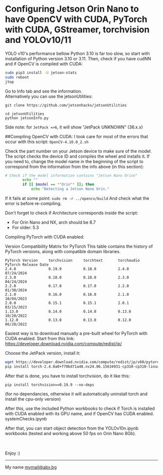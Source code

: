 # Configuring Jetson Orin Nano to have OpenCV with CUDA, PyTorch with CUDA, GStreamer, torchvision and YOLOv10/11
YOLO v10's performance bellow Python 3.10 is far too slow, so start with installation of Python version 3.10 or 3.11.
Then, check if you have cudNN and if OpenCV is compiled with CUDA:

```sh
sudo pip3 install -U jetson-stats
sudo reboot
jtop 
```

Go to Info tab and see the information.\
Alternatively you can use the jetsonUtilities:

    git clone https://github.com/jetsonhacks/jetsonUtilities

    cd jetsonUtilities
    python jetsonInfo.py

Side note: for `JetPack =>6`, it will show "JetPack UNKNOWN" (36.x.x)


##Compiling OpenCV with CUDA:
I took care for most of the errors that occur with this script:
`OpenCV-4.10.0_2.sh`

Check the part number on your Jetson device to make sure of the model. 
The script checks the device ID and compiles the wheel and installs it.
If you need to, change the model name in the beginning of the script to correspond from the information from the info above (in this section):

```sh
# Check if the model information contains "Jetson Nano Orion"
        echo ""
        if [[ $model == *"Orin"* ]]; then
            echo "Detecting a Jetson Nano Orin."
```

If it fails at some point: `sudo rm -r ../opencv/build`
And check what the error is before re-compiling.

Don't forget to check if Architecture corresponds inside the script:
- For Orin Nano and NX, arch should be 8.7
- For older: 5.3

Compiling PyTorch with CUDA enabled:

Version Compatibility Matrix for PyTorch
This table contains the history of PyTorch versions, along with compatible domain libraries.

```
PyTorch Version     torchvision     torchtext	    torchaudio	PyTorch Release Date
2.4.0	            0.19.9	        0.18.0	        2.4.0	    07/24/2024
2.3.0	            0.18.0	        0.18.0	        2.3.0	    04/24/2024
2.2.0	            0.17.0	        0.17.0	        2.2.0	    01/30/2024
2.1.0	            0.16.0	        0.16.0	        2.1.0	    10/04/2023
2.0.0	            0.15.1	        0.15.1	        2.0.1	    03/15/2023
1.13.0	            0.14.0	        0.14.0	        0.13.0	    10/28/2022
1.12.0	            0.13.0	        0.13.0	        0.12.0	    06/28/2022
```

Easiest way is to download manually a pre-built wheel for PyTorch with CUDA enabled.
Start from this link:
https://developer.download.nvidia.com/compute/redist/jp/

Choose the JetPack version, install it:
```sh
wget https://developer.download.nvidia.com/compute/redist/jp/v60/pytorch/torch-2.4.0a0+f70bd71a48.nv24.06.15634931-cp310-cp310-linux_aarch64.whl
pip install torch-2.4.0a0+f70bd71a48.nv24.06.15634931-cp310-cp310-linux_aarch64.whl
```

After that is done, you have to install torchvision, do it like this:

    pip install torchvision==0.19.9 --no-deps

(for no dependancies, otherwise it will automatically uninstall torch and install the cpu-only version)

After this, use the included Python workbooks to check if Torch is installed with CUDA enabled with its GPU name, and if OpenCV has CUDA enabled.
systemChecks.ipynb

After that, you can start object detection from the YOLOv10n.ipynb workbooks (tested and working above 50 fps on Orin Nano 8Gb).

\
\
Enjoy :)

----
My name <mymail@abv.bg>
